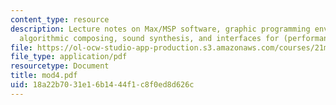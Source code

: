 ```yaml
---
content_type: resource
description: Lecture notes on Max/MSP software, graphic programming environments,
  algorithmic composing, sound synthesis, and interfaces for (performance) interaction.
file: https://ol-ocw-studio-app-production.s3.amazonaws.com/courses/21m-361-composing-with-computers-i-electronic-music-composition-spring-2008/18a22b7031e16b1444f1c8f0ed8d626c_mod4.pdf
file_type: application/pdf
resourcetype: Document
title: mod4.pdf
uid: 18a22b70-31e1-6b14-44f1-c8f0ed8d626c
---
```

